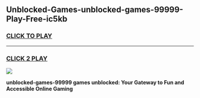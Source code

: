 
## Unblocked-Games-unblocked-games-99999-Play-Free-ic5kb
<h3>
<a href="https://premium76.site?title=unblocked-games-99999&ref=18A">CLICK TO PLAY</a></h3>
<hr>

<h3>
<a href="https://premium76.site?title=unblocked-games-99999&ref=18A">CLICK 2 PLAY</a>
  
</h3>

<a href="https://premium76.site?title=unblocked-games-99999&ref=18A"><img src="https://clearcache.store/games.png"></a>


**unblocked-games-99999 games unblocked: Your Gateway to Fun and Accessible Online Gaming**
